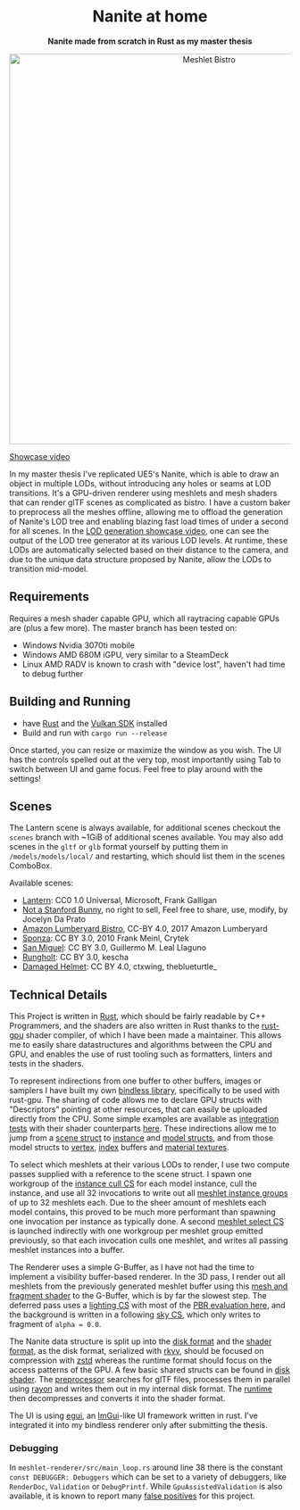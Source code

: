 <!-- Allow this file to not have a first line heading -->
<!-- markdownlint-disable-file MD041 -->

<!-- inline html -->
<!-- markdownlint-disable-file MD033 -->

<div align="center">

# Nanite at home

**Nanite made from scratch in Rust as my master thesis**

[<img src="docs/nanite_bistro.jpg" alt="Meshlet Bistro" width="700"/>](https://www.youtube.com/watch?v=K0du8jCp42I)
</div>

[Showcase video](https://www.youtube.com/watch?v=K0du8jCp42I)


In my master thesis I've replicated UE5's Nanite, which is able to draw an object in multiple LODs, without introducing any holes or seams at LOD transitions. It's a GPU-driven renderer using meshlets and mesh shaders that can render glTF scenes as complicated as bistro. I have a custom baker to preprocess all the meshes offline, allowing me to offload the generation of Nanite's LOD tree and enabling blazing fast load times of under a second for all scenes. In the [LOD generation showcase video](https://www.youtube.com/watch?v=g002AhbOUOM), one can see the output of the LOD tree generator at its various LOD levels. At runtime, these LODs are automatically selected based on their distance to the camera, and due to the unique data structure proposed by Nanite, allow the LODs to transition mid-model.

## Requirements

Requires a mesh shader capable GPU, which all raytracing capable GPUs are (plus a few more). The master branch has been tested on:
* Windows Nvidia 3070ti mobile
* Windows AMD 680M iGPU, very similar to a SteamDeck
* Linux AMD RADV is known to crash with "device lost", haven't had time to debug further

## Building and Running

* have [Rust](https://rustup.rs/) and the [Vulkan SDK](https://vulkan.lunarg.com/) installed
* Build and run with `cargo run --release`

Once started, you can resize or maximize the window as you wish. The UI has the controls spelled out at the very top, most importantly using Tab to switch between UI and game focus. Feel free to play around with the settings!

## Scenes

The Lantern scene is always available, for additional scenes checkout the `scenes` branch with ~1GiB of additional scenes available. You may also add scenes in the `gltf` or `glb` format yourself by putting them in `/models/models/local/` and restarting, which should list them in the scenes ComboBox.

Available scenes:
* [Lantern](https://github.com/KhronosGroup/glTF-Sample-Assets/tree/main/Models/Lantern): CC0 1.0 Universal, Microsoft, Frank Galligan
* [Not a Stanford Bunny](https://jocelyndaprato.artstation.com/projects/g8PKBm), no right to sell, Feel free to share, use, modify, by Jocelyn Da Prato
* [Amazon Lumberyard Bistro](https://developer.nvidia.com/orca/amazon-lumberyard-bistro), CC-BY 4.0, 2017 Amazon Lumberyard
* [Sponza](https://casual-effects.com/data/): CC BY 3.0, 2010 Frank Meinl, Crytek
* [San Miguel](https://casual-effects.com/data/): CC BY 3.0, Guillermo M. Leal Llaguno
* [Rungholt](https://casual-effects.com/data/): CC BY 3.0, kescha
* [Damaged Helmet](https://github.com/KhronosGroup/glTF-Sample-Assets/tree/main/Models/DamagedHelmet): CC BY 4.0, ctxwing, theblueturtle_

## Technical Details

This Project is written in [Rust](https://rustup.rs/), which should be fairly readable by C++ Programmers, and the shaders are also written in Rust thanks to the [rust-gpu](https://github.com/Rust-GPU/rust-gpu/) shader compiler, of which I have been made a maintainer. This allows me to easily share datastructures and algorithms between the CPU and GPU, and enables the use of rust tooling such as formatters, linters and tests in the shaders.

To represent indirections from one buffer to other buffers, images or samplers I have built my own [bindless library](rust-gpu-bindless), specifically to be used with rust-gpu. The sharing of code allows me to declare GPU structs with "Descriptors" pointing at other resources, that can easily be uploaded directly from the CPU. Some simple examples are available as [integration tests](rust-gpu-bindless/tests/integration-test) with their shader counterparts [here](rust-gpu-bindless/tests/integration-test-shader). These indirections allow me to jump from a [scene struct](space-asset-shader/src/meshlet/scene.rs) to [instance](space-asset-shader/src/meshlet/instance.rs) and [model structs](space-asset-shader/src/meshlet/mesh.rs), and from those model structs to [vertex](space-asset-disk-shader/src/material/pbr.rs), [index](space-asset-disk-shader/src/meshlet/indices.rs) buffers and [material textures](space-asset-shader/src/material/pbr.rs). 

To select which meshlets at their various LODs to render, I use two compute passes supplied with a reference to the scene struct. I spawn one workgroup of the [instance cull CS](space-engine-shader/src/renderer/meshlet/instance_cull.rs) for each model instance, cull the instance, and use all 32 invocations to write out all [meshlet instance groups](space-engine-shader/src/renderer/meshlet/intermediate.rs) of up to 32 meshlets each. Due to the sheer amount of meshlets each model contains, this proved to be much more performant than spawning one invocation per instance as typically done. A second [meshlet select CS](space-engine-shader/src/renderer/meshlet/meshlet_select.rs) is launched indirectly with one workgroup per meshlet group emitted previously, so that each invocation culls one meshlet, and writes all passing meshlet instances into a buffer.

The Renderer uses a simple G-Buffer, as I have not had the time to implement a visibility buffer-based renderer. In the 3D pass, I render out all meshlets from the previously generated meshlet buffer using this [mesh and fragment shader](space-engine-shader/src/renderer/meshlet/mesh_shader.rs) to the G-Buffer, which is by far the slowest step. The deferred pass uses a [lighting CS](space-engine-shader/src/renderer/lighting/lighting_compute.rs) with most of the [PBR evaluation here](space-engine-shader/src/material/pbr.rs), and the background is written in a following [sky CS](space-engine-shader/src/renderer/lighting/lighting_compute.rs), which only writes to fragment of `alpha = 0.0`.

The Nanite data structure is split up into the [disk format](space-asset-disk/src/meshlet) and the [shader format](space-asset-shader/src/meshlet), as the disk format, serialized with [rkyv](https://github.com/rkyv/rkyv), should be focused on compression with [zstd](https://github.com/gyscos/zstd-rs) whereas the runtime format should focus on the access patterns of the GPU. A few basic shared structs can be found in [disk shader](space-asset-disk-shader/src/meshlet). The [preprocessor](space-asset-preprocess/src/meshlet/build_script.rs) searches for glTF files, processes them in parallel using [rayon](https://github.com/rayon-rs/rayon) and writes them out in my internal disk format. The [runtime](space-asset-rt/src/meshlet/scene.rs) then decompresses and converts it into the shader format.

The UI is using [egui](https://github.com/emilk/egui), an [ImGui](https://github.com/ocornut/imgui)-like UI framework written in rust. I've integrated it into my bindless renderer only after submitting the thesis.

### Debugging

In `meshlet-renderer/src/main_loop.rs` around line 38 there is the constant `const DEBUGGER: Debuggers` which can be set to a variety of debuggers, like `RenderDoc`, `Validation` or `DebugPrintf`. While `GpuAssistedValidation` is also available, it is known to report many [false positives](https://github.com/KhronosGroup/Vulkan-ValidationLayers/issues/9289) for this project. 
